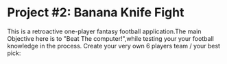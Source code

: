 # Project #2: Banana Knife Fight

This is a retroactive one-player fantasy football application.The main Objective here is to "Beat The computer!",while testing your your football knowledge in the process. Create your very own 6 players team / your best pick:
